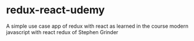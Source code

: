 # redux-react-udemy
A simple use case app of redux with react as learned in the course modern javascript with react redux of Stephen Grinder
